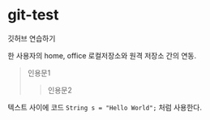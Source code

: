 # git-test
깃허브 연습하기

한 사용자의 home, office 로컬저장소와 원격 저장소 간의 연동.

> 인용문1
>> 인용문2

텍스트 사이에 코드 `String s = "Hello World";` 처럼 사용한다.

